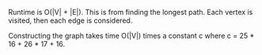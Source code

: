 Runtime is O(|V| + |E|). This is from finding the longest path. Each vertex is visited, then each edge is considered.

Constructing the graph takes time O(|V|) times a constant c where c = 25 * 16 + 26 * 17 + 16.
